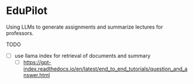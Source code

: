 # EduPilot

Using LLMs to generate assignments and summarize lectures for professors.

TODO

- [ ] use llama index for retrieval of documents and summary
  - [ ] https://gpt-index.readthedocs.io/en/latest/end_to_end_tutorials/question_and_answer.html
